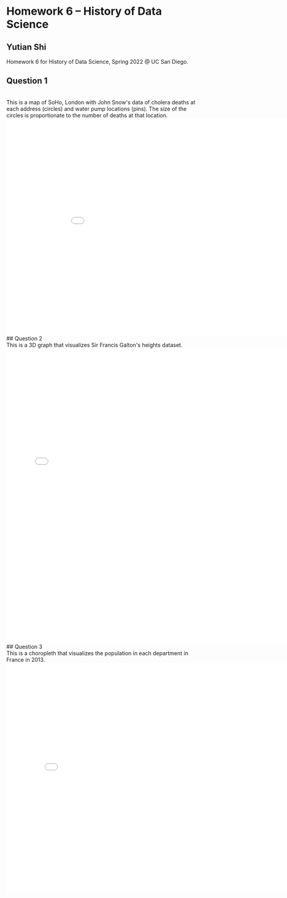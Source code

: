 # Homework 6 – History of Data Science
## Yutian Shi 
Homework 6 for History of Data Science, Spring 2022 @ UC San Diego.
<br>
## Question 1
<br>
This is a map of SoHo, London with John Snow's data of cholera deaths at each address (circles) and water pump locations (pins). The size of the circles is proportionate to the number of deaths at that location.
<iframe src='./soho-map.html' width=938 height=565 frameBorder=0></iframe>
<br>
## Question 2
<br>
This is a 3D graph that visualizes Sir Francis Galton's heights dataset.
<iframe src='./galton_fig.html' width=750 height=770 frameBorder=0></iframe>
<br>
## Question 3
<br>
This is a choropleth that visualizes the population in each department in France in 2013.
<iframe src='./france_fig.html' width=800 height=600 frameBorder=0></iframe>
<br>

